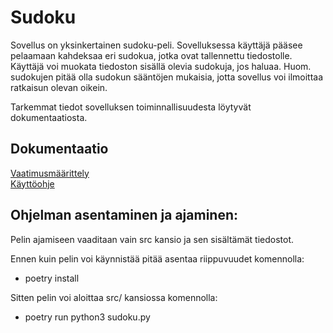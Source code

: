 # Sudoku

Sovellus on yksinkertainen sudoku-peli. Sovelluksessa käyttäjä pääsee pelaamaan kahdeksaa eri sudokua, jotka ovat tallennettu tiedostolle.
Käyttäjä voi muokata tiedoston sisällä olevia sudokuja, jos haluaa. Huom. sudokujen pitää olla sudokun sääntöjen mukaisia, jotta sovellus voi ilmoittaa ratkaisun olevan oikein.

Tarkemmat tiedot sovelluksen toiminnallisuudesta löytyvät dokumentaatiosta.

## Dokumentaatio

[Vaatimusmäärittely](Dokumentaatio/vaatimusmaarittely.md)  
[Käyttöohje](Dokumentaatio/käyttöohje)

## Ohjelman asentaminen ja ajaminen:
Pelin ajamiseen vaaditaan vain src kansio ja sen sisältämät tiedostot.

Ennen kuin pelin voi käynnistää pitää asentaa riippuvuudet komennolla:

- poetry install

Sitten pelin voi aloittaa src/ kansiossa komennolla:

- poetry run python3 sudoku.py


